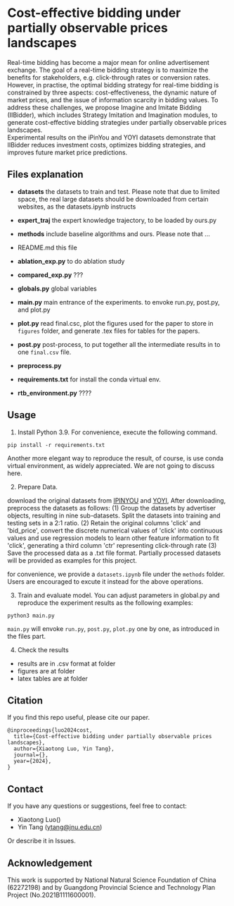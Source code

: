 # Cost-effective bidding under partially observable prices landscapes

Real-time bidding has become a major mean for online advertisement exchange. The goal of a real-time bidding strategy is to maximize the benefits for stakeholders, e.g. click-through rates or conversion rates. 
However, in practise, the optimal bidding strategy for real-time bidding is constrained by three aspects: cost-effectiveness, the dynamic nature of market prices, and the issue of information scarcity in bidding values. 
To address these challenges, we propose Imagine and Imitate Bidding (IIBidder), which includes Strategy Imitation and Imagination modules, to generate cost-effective bidding strategies under partially observable prices landscapes.  
Experimental results on the iPinYou and YOYI datasets demonstrate that IIBidder reduces investment costs, optimizes bidding strategies, and improves future market price predictions.

## Files explanation

- **datasets**   the datasets to train and test. Please note that due to limited space, the real large datasets should be downloaded from certain websites, as the datasets.ipynb instructs

- **expert_traj**  the expert knowledge trajectory, to be loaded by ours.py

- **methods** include baseline algorithms and ours. Please note that ...

- README.md this file

- **ablation_exp.py**    to do ablation study

- **compared_exp.py** ???

- **globals.py**  global variables

- **main.py**    main entrance of the experiments. to envoke run.py, post.py, and plot.py

- **plot.py**  read final.csc, plot the figures used for the paper to store in `figures` folder, and generate  .tex files for tables for the papers.

- **post.py**  post-process,  to put together all the intermediate results in to one `final.csv` file.

- **preprocess.py**   

- **requirements.txt**  for install the conda virtual env.

- **rtb_environment.py**  ????

## Usage

1. Install Python 3.9. For convenience, execute the following command.

```
pip install -r requirements.txt
```

Another more elegant way to reproduce the result, of course, is use conda virtual environment, as widely appreciated.  We are not going to discuss here.

2. Prepare Data. 

download the original datasets from [IPINYOU](https://contest.ipinyou.com/) and [YOYI](https://apex.sjtu.edu.cn/datasets/7),
After downloading, preprocess the datasets as follows: 
(1) Group the datasets by advertiser objects, resulting in nine sub-datasets. Split the datasets into training and testing sets in a 2:1 ratio. 
(2) Retain the original columns 'click' and 'bid_price', convert the discrete numerical values of 'click' into continuous values and use regression models to learn other feature information to fit 'click', generating a third column 'ctr' representing click-through rate
(3) Save the processed data as a .txt file format. 
Partially processed datasets will be provided as examples for this project.

for convenience, we provide a `datasets.ipynb` file under the `methods` folder. Users are encouraged to excute it instead for the above operations.

3. Train and evaluate model. You can adjust parameters in global.py and reproduce the experiment results as the following examples:

```
python3 main.py
```

`main.py` will envoke `run.py`, `post.py`, `plot.py` one by one, as introduced in the files part. 

4. Check the results
- results are in .csv format at folder 
- figures are at folder
- latex tables are at folder

## Citation

If you find this repo useful, please cite our paper.

```
@inproceedings{luo2024cost,
  title={Cost-effective bidding under partially observable prices landscapes},
  author={Xiaotong Luo, Yin Tang},
  journal={},
  year={2024},
}
```

## Contact

If you have any questions or suggestions, feel free to contact:

- Xiaotong Luo()
- Yin Tang (ytang@jnu.edu.cn)

Or describe it in Issues.

## Acknowledgement

This work is supported by National Natural Science Foundation of China (62272198) and by Guangdong Provincial Science and Technology Plan Project (No.2021B1111600001).
